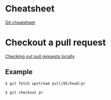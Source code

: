 # Cheatsheet

[Git cheatsheet](https://gist.github.com/LeCoupa/122b12050f5fb267e75f)

# Checkout a pull request

[Checking out pull requests locally](https://help.github.com/articles/checking-out-pull-requests-locally/)

## Example

```sh
$ git fetch upstream pull/85/head:pr

$ git checkout pr
```